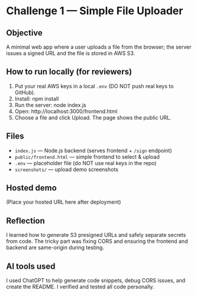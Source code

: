 # Challenge 1 — Simple File Uploader

## Objective
A minimal web app where a user uploads a file from the browser; the server issues a signed URL and the file is stored in AWS S3.

## How to run locally (for reviewers)
1. Put your real AWS keys in a local `.env` (DO NOT push real keys to GitHub).
2. Install:
   npm install
3. Run the server:
   node index.js
4. Open:
   http://localhost:3000/frontend.html
5. Choose a file and click Upload. The page shows the public URL.

## Files
- `index.js` — Node.js backend (serves frontend + `/sign` endpoint)
- `public/frontend.html` — simple frontend to select & upload
- `.env` — placeholder file (do NOT use real keys in the repo)
- `screenshots/` — upload demo screenshots

## Hosted demo
(Place your hosted URL here after deployment)

## Reflection
I learned how to generate S3 presigned URLs and safely separate secrets from code. The tricky part was fixing CORS and ensuring the frontend and backend are same-origin during testing.

## AI tools used
I used ChatGPT to help generate code snippets, debug CORS issues, and create the README. I verified and tested all code personally.
